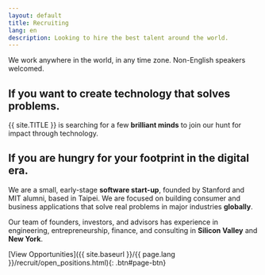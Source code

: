 ```yaml
---
layout: default
title: Recruiting
lang: en
description: Looking to hire the best talent around the world.
---
```


We work anywhere in the world, in any time zone. Non-English speakers welcomed.

## If you want to create technology that solves problems.

{{ site.TITLE }} is searching for a few **brilliant minds** to join our hunt for impact through technology.

## If you are hungry for your footprint in the digital era.

We are a small, early-stage **software start-up**, founded by Stanford and MIT alumni, based in Taipei. We are focused on building consumer and business applications that solve real problems in major industries **globally**.

Our team of founders, investors, and advisors has experience in engineering, entrepreneurship, finance, and consulting in **Silicon Valley** and **New York**.

[View Opportunities]({{ site.baseurl }}/{{ page.lang }}/recruit/open_positions.html){: .btn#page-btn}

<br>
